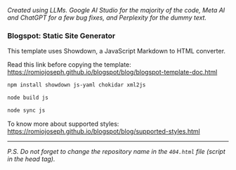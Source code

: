 _Created using LLMs. Google AI Studio for the majority of the code, Meta AI and ChatGPT for a few bug fixes, and Perplexity for the dummy text._

### Blogspot: Static Site Generator

This template uses Showdown, a JavaScript Markdown to HTML converter.

Read this link before copying the template:
https://romiojoseph.github.io/blogspot/blog/blogspot-template-doc.html

```bash
npm install showdown js-yaml chokidar xml2js
```

```bash
node build js
```

```bash
node sync js
```


To know more about supported styles:
https://romiojoseph.github.io/blogspot/blog/supported-styles.html

---

*P.S. Do not forget to change the repository name in the `404.html` file (script in the head tag).*